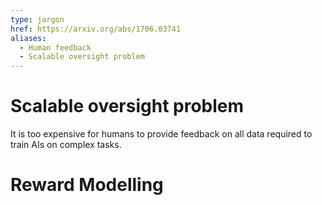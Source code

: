 ```yaml
---
type: jargon
href: https://arxiv.org/abs/1706.03741
aliases:
  - Human feedback
  - Scalable oversight problem
---
```


# Scalable oversight problem

It is too expensive for humans to provide feedback on all data required to train AIs on complex tasks.

# Reward Modelling



